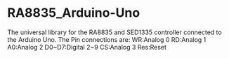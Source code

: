 RA8835_Arduino-Uno
==================
The universal library for the RA8835 and SED1335 controller connected to the Arduino Uno.
The Pin connections are:
WR:Analog 0
RD:Analog 1
A0:Analog 2
D0~D7:Digital 2~9
CS:Analog 3
Res:Reset